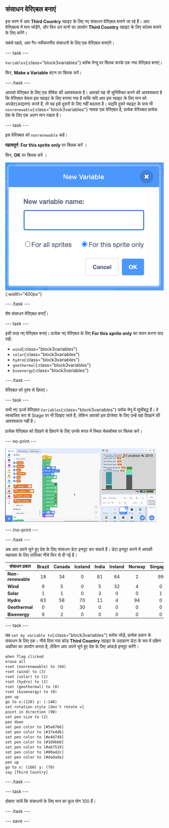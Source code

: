 ## संसाधन वेरिएबल बनाएं

इस चरण में आप **Third Country** स्प्राइट के लिए नए संसाधन वेरिएबल बनाने जा रहे हैं। आप वेरिएबल्स में मान जोड़ेंगे, और फिर उन मानों का उपयोग **Third Country** स्प्राइट के लिए कॉलम बनाने के लिए करेंगे।

सबसे पहले, आप गैर-नवीकरणीय संसाधनों के लिए एक वेरिएबल बनाएंगे।

--- task ---

`Variables`{:class="block3variables"} ब्लॉक मेन्यू पर क्लिक करके एक नया वेरिएबल बनाएं।

फिर, **Make a Variable** बटन पर क्लिक करें।

--- /task ---

आपको वेरिएबल के लिए एक शीर्षक की आवश्यकता है। आपको यह भी सुनिश्चित करने की आवश्यकता है कि वेरिएबल केवल इस स्प्राइट के लिए बनाया गया है ताकि यदि आप इस स्प्राइट के लिए मान को अपडेट(अद्यतन) करते हैं, तो यह इसे दूसरों के लिए नहीं बदलता है। यद्यपि दुसरे स्प्राइट के पास भी `nonrenewable`{:class="block3variables"} नामक एक वेरिएबल है, प्रत्येक वेरियबल प्रत्येक देश के लिए एक अलग मान रखता है।

--- task ---

इस वेरियबल को `nonrenewable` कहें।

**महत्वपूर्ण**: **For this sprite only** पर क्लिक करें ।

फिर, **OK** पर क्लिक करें ।

![बिजली के नामकरण वेरिएबल का पीएनजी](images/electricity-naming-variables.png){:width="400px"}

--- /task ---

शेष संसाधन वेरिएबल बनाएँ।

--- task ---

इसी तरह नए वेरिएबल बनाएं। प्रत्येक नए वेरिएबल के लिए **For this sprite only** का चयन करना याद रखें:
+ `wind`{:class="block3variables"}
+ `solar`{:class="block3variables"}
+ `hydro`{:class="block3variables"}
+ `geothermal`{:class="block3variables"}
+ `bioenergy`{:class="block3variables"}

--- /task ---

वेरिएबल को दृश्य से छिपाएं।

--- task ---

सभी नए ऊर्जा वेरिएबल `Variables`{:class="block3variables"} ब्लॉक मेनू में सूचीबद्ध हैं। वे स्वचालित रूप से Stage पर भी दिखाए जाते हैं, लेकिन आपको इस प्रोजेक्ट के लिए उन्हें वहां दिखाने की आवश्यकता नहीं है।

प्रत्येक वेरिएबल को दिखने से छिपाने के लिए उनके बगल में स्थित चेकबॉक्स पर क्लिक करें।

--- no-print ---

![वेरिएबल छुपाने का जीआईएफ](images/hiding-variables.gif)

--- /no-print ---

--- /task ---

अब आप अपने चुने हुए देश के लिए संसाधन डेटा इनपुट कर सकते हैं। डेटा इनपुट करने में आपकी सहायता के लिए तालिका नीचे फिर से दी गई है।

संसाधन प्रकार | Brazil | Canada | Iceland | India | Ireland | Norway | Singapore | S.Africa | USA |
| --- | :---: | :---: | :---: | :---: | :---: | :---: | :---: | :---: | :---: |
**Non-renewable** | 18 | 34 | 0 | 81 | 64 | 2 | 99 | 94 | 83 |
**Wind** | 9 | 5 | 0 | 5 | 32 | 4 | 0 | 3 | 7 |
**Solar** | 1 | 1 | 0 | 3 | 0 | 0 | 1 | 1 | 2 |
**Hydro** | 63 | 58 | 70 | 11 | 4 | 94 | 0 | 2 | 7 |
**Geothermal** | 0 | 0 | 30 | 0 | 0 | 0 | 0 | 0 | 0 |
**Bioenergy** | 9 | 2 | 0 | 0 | 0 | 0 | 0 | 0 | 1 |

--- task ---

छह `set my variable to`{:class="block3variables"} ब्लॉक जोड़ें, प्रत्येक प्रकार के संसाधन के लिए एक। नीचे दिया गया कोड **Third Country** स्प्राइट के उदाहरण डेटा के रूप में दक्षिण अफ्रीका का उपयोग करता है, लेकिन आप अपने चुने हुए देश के लिए आंकड़े इनपुट करेंगे।

```blocks3
when flag clicked
erase all
+set (nonrenewable) to (94)
+set (wind) to (3)
+set (solar) to (1)
+set (hydro) to (2)
+set (geothermal) to (0)
+set (bioenergy) to (0)
pen up
go to x:(120) y: (-140)
set rotation style [don't rotate v]
point in direction (90)
set pen size to (2)
pen down
set pen color to [#5e6766]
set pen color to [#37e4db]
set pen color to [#e4d748]
set pen color to [#169bb0]
set pen color to [#ab7519]
set pen color to [#00a42c]
set pen color to [#dadada]
pen up
go to x: (160) y: (70)
say [Third Country]
```

--- /task ---

--- task ---

दोबारा जांचें कि संसाधनों के लिए मान का कुल योग 100 हैं।

--- /task ---

--- save ---

